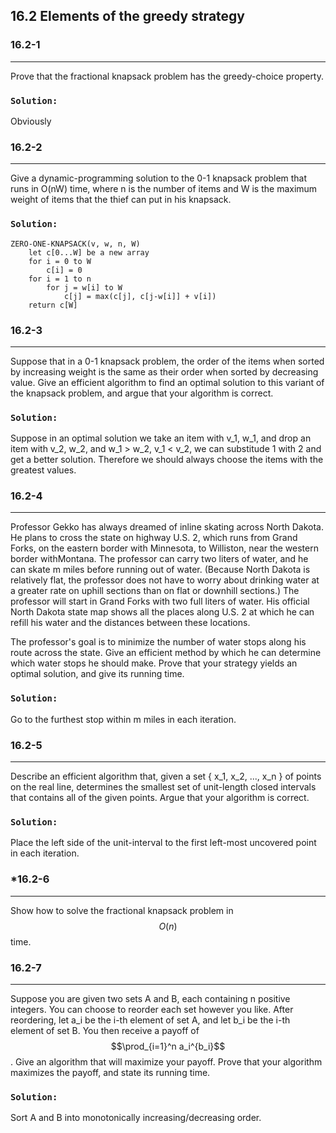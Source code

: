 ## 16.2 Elements of the greedy strategy

### 16.2-1
***
Prove that the fractional knapsack problem has the greedy-choice property.

### `Solution:`
Obviously

### 16.2-2
***
Give a dynamic-programming solution to the 0-1 knapsack problem that runs in O(nW) time, where n is the number of items and W is the 
maximum weight of items that the thief can put in his knapsack.

### `Solution:`
    ZERO-ONE-KNAPSACK(v, w, n, W)
        let c[0...W] be a new array
        for i = 0 to W
            c[i] = 0
        for i = 1 to n
            for j = w[i] to W
                c[j] = max(c[j], c[j-w[i]] + v[i])
        return c[W]

### 16.2-3
***
Suppose that in a 0-1 knapsack problem, the order of the items when sorted by increasing weight is the same as their order when 
sorted by decreasing value. Give an efficient algorithm to find an optimal solution to this variant of the knapsack problem, and 
argue that your algorithm is correct.

### `Solution:`
Suppose in an optimal solution we take an item with v_1, w_1, and drop an item with v_2, w_2, and w_1 > w_2, v_1 < v_2, we can 
substitude 1 with 2 and get a better solution. Therefore we should always choose the items with the greatest values.

### 16.2-4
***
Professor Gekko has always dreamed of inline skating across North Dakota. He plans to cross the state on highway U.S. 2, which runs 
from Grand Forks, on the eastern border with Minnesota, to Williston, near the western border withMontana. The professor can carry 
two liters of water, and he can skate m miles before running out of water. (Because North Dakota is relatively flat, the professor 
does not have to worry about drinking water at a greater rate on uphill sections than on flat or downhill sections.) The professor 
will start in Grand Forks with two full liters of water. His official North Dakota state map shows all the places along U.S. 2 at 
which he can refill his water and the distances between these locations.

The professor's goal is to minimize the number of water stops along his route across the state. Give an efficient method by which he 
can determine which water stops he should make. Prove that your strategy yields an optimal solution, and give its running time.

### `Solution:`
Go to the furthest stop within m miles in each iteration.

### 16.2-5
***
Describe an efficient algorithm that, given a set { x_1, x_2, ..., x_n } of points on the real line, determines the smallest set of 
unit-length closed intervals that contains all of the given points. Argue that your algorithm is correct.

### `Solution:`
Place the left side of the unit-interval to the first left-most uncovered point in each iteration.

### *16.2-6
***
Show how to solve the fractional knapsack problem in $$O(n)$$ time.

### 16.2-7
***
Suppose you are given two sets A and B, each containing n positive integers. You can choose to reorder each set however you like. 
After reordering, let a_i be the i-th element of set A, and let b_i be the i-th element of set B. You then receive a payoff of 
$$\prod_{i=1}^n a_i^{b_i}$$ . Give an algorithm that will maximize your payoff. Prove that your algorithm maximizes the payoff, and 
state its running time.

### `Solution:`
Sort A and B into monotonically increasing/decreasing order.
